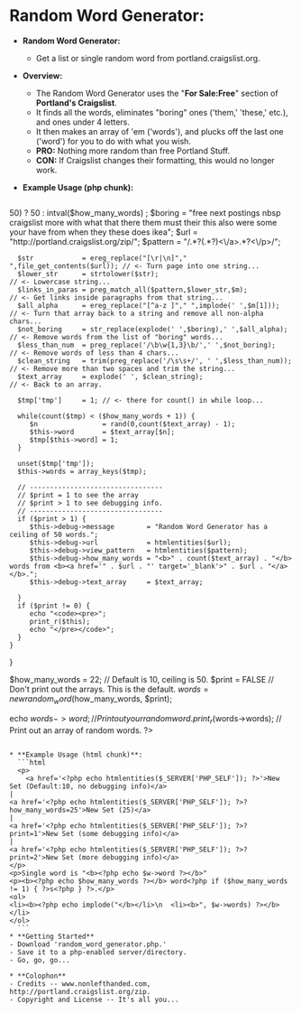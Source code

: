 # Random Word Generator: 

* **Random Word Generator:**
  - Get a list or single random word from portland.craigslist.org.

* **Overview:**
  - The Random Word Generator</b></big> uses the "<b>For Sale:Free</b>" section of <b>Portland's Craigslist</b>. 
  - It finds all the words, eliminates "boring" ones ('them,' 'these,' etc.), and ones under 4 letters.
  - It then makes an array of 'em ('words'), and plucks off the last one ('word') for you to do with what you wish.
  - **PRO:** Nothing more random than free Portland Stuff.
  - **CON:** If Craigslist changes their formatting, this would no longer work.

* **Example Usage (php chunk):**
  ```php
<?php
  class random_word {
    public function __construct($how_many_words = 1, $print = 0) {
      $how_many_words = ($how_many_words > 50) ? 50 : intval($how_many_words) ;
      $boring         = "free next postings nbsp craigslist more with what that there them must their this also were some your have from when they these does ikea";
      $url            = "http://portland.craigslist.org/zip/";
      $pattern        = "/<p.*?>.*?<a.*?>(.*?)<\/a>.*?<\/p>/";

      $str            = ereg_replace("[\r|\n]"," ",file_get_contents($url)); // <- Turn page into one string...
      $lower_str      = strtolower($str);                                    // <- Lowercase string...
      $links_in_paras = preg_match_all($pattern,$lower_str,$m);              // <- Get links inside paragraphs from that string...
      $all_alpha      = ereg_replace("[^a-z ]"," ",implode(' ',$m[1]));      // <- Turn that array back to a string and remove all non-alpha chars...
      $not_boring     = str_replace(explode(' ',$boring),' ',$all_alpha);    // <- Remove words from the list of "boring" words...
      $less_than_num  = preg_replace('/\b\w{1,3}\b/',' ',$not_boring);       // <- Remove words of less than 4 chars...
      $clean_string   = trim(preg_replace('/\s\s+/', ' ',$less_than_num));   // <- Remove more than two spaces and trim the string...
      $text_array     = explode(' ', $clean_string);                         // <- Back to an array.

      $tmp['tmp']     = 1; // <- there for count() in while loop...

      while(count($tmp) < ($how_many_words + 1)) {
         $n                = rand(0,count($text_array) - 1);
         $this->word       = $text_array[$n];
         $tmp[$this->word] = 1;
      }

      unset($tmp['tmp']);
      $this->words = array_keys($tmp);

      // ---------------------------------
      // $print = 1 to see the array
      // $print > 1 to see debugging info.
      // ---------------------------------
      if ($print > 1) {
         $this->debug->message        = "Random Word Generator has a ceiling of 50 words.";
         $this->debug->url            = htmlentities($url);
         $this->debug->view_pattern   = htmlentities($pattern);
         $this->debug->how_many_words = "<b>" . count($text_array) . "</b> words from <b><a href='" . $url . "' target='_blank'>" . $url . "</a></b>.";
         $this->debug->text_array     = $text_array;
         
      }
      if ($print != 0) {
         echo "<code><pre>";
         print_r($this);
         echo "</pre></code>";
      }
    }
  }

  $how_many_words = 22;   // Default is 10, ceiling is 50.
  $print          = FALSE // Don't print out the arrays. This is the default.
  $words          = new random_word($how_many_words, $print);

  echo $words->word;      // Print out your random word.
  print_r($words->words); // Print out an array of random words.
?>
  ```

* **Example Usage (html chunk)**:
    ```html
    <p>
      <a href='<?php echo htmlentities($_SERVER['PHP_SELF']); ?>'>New Set (Default:10, no debugging info)</a>
  |
  <a href='<?php echo htmlentities($_SERVER['PHP_SELF']); ?>?how_many_words=25'>New Set (25)</a>
  |
  <a href='<?php echo htmlentities($_SERVER['PHP_SELF']); ?>?print=1'>New Set (some debugging info)</a>
  |
  <a href='<?php echo htmlentities($_SERVER['PHP_SELF']); ?>?print=2'>New Set (more debugging info)</a>
</p>
<p>Single word is "<b><?php echo $w->word ?></b>"
<p><b><?php echo $how_many_words ?></b> word<?php if ($how_many_words != 1) { ?>s<?php } ?>.</p>
<ol>
  <li><b><?php echo implode("</b></li>\n  <li><b>", $w->words) ?></b></li>
</ol>
    ```
* **Getting Started**
  - Download 'random_word_generator.php.'
  - Save it to a php-enabled server/directory.
  - Go, go, go...

* **Colophon**
  - Credits -- www.nonlefthanded.com, http://portland.craigslist.org/zip.
  - Copyright and License -- It's all you...